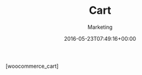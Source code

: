 ﻿---
id: 3091
title: Cart
date: 2016-05-23T07:49:16+00:00
author: Marketing
layout: page
guid: http://processpa.com/cart/
---
[woocommerce_cart]